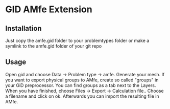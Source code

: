 GID AMfe Extension
==================

Installation
------------

Just copy the amfe.gid folder to your problemtypes folder or make a symlink to the amfe.gid folder of your git repo

Usage
-----

Open gid and choose Data -> Problem type -> amfe.
Generate your mesh.
If you want to export physical groups to AMfe, create so called "groups" in your GiD preprocessor.
You can find groups as a tab next to the Layers.
When you have finished, choose Files -> Export -> Calculation file..
Choose a filename and click on ok.
Afterwards you can import the resulting file in AMfe.

